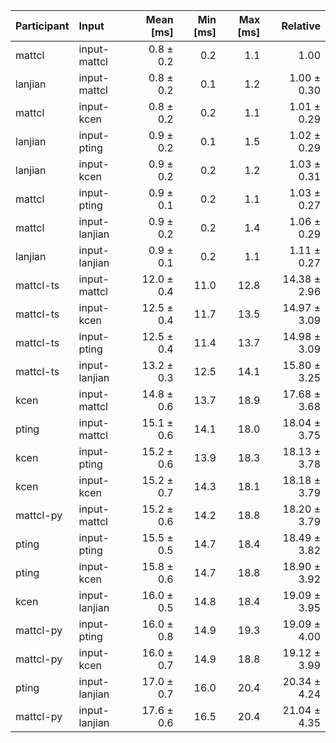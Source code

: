 | Participant | Input | Mean [ms] | Min [ms] | Max [ms] | Relative |
|:---|:---|---:|---:|---:|---:|
| mattcl | input-mattcl | 0.8 ± 0.2 | 0.2 | 1.1 | 1.00 |
| lanjian | input-mattcl | 0.8 ± 0.2 | 0.1 | 1.2 | 1.00 ± 0.30 |
| mattcl | input-kcen | 0.8 ± 0.2 | 0.2 | 1.1 | 1.01 ± 0.29 |
| lanjian | input-pting | 0.9 ± 0.2 | 0.1 | 1.5 | 1.02 ± 0.29 |
| lanjian | input-kcen | 0.9 ± 0.2 | 0.2 | 1.2 | 1.03 ± 0.31 |
| mattcl | input-pting | 0.9 ± 0.1 | 0.2 | 1.1 | 1.03 ± 0.27 |
| mattcl | input-lanjian | 0.9 ± 0.2 | 0.2 | 1.4 | 1.06 ± 0.29 |
| lanjian | input-lanjian | 0.9 ± 0.1 | 0.2 | 1.1 | 1.11 ± 0.27 |
| mattcl-ts | input-mattcl | 12.0 ± 0.4 | 11.0 | 12.8 | 14.38 ± 2.96 |
| mattcl-ts | input-kcen | 12.5 ± 0.4 | 11.7 | 13.5 | 14.97 ± 3.09 |
| mattcl-ts | input-pting | 12.5 ± 0.4 | 11.4 | 13.7 | 14.98 ± 3.09 |
| mattcl-ts | input-lanjian | 13.2 ± 0.3 | 12.5 | 14.1 | 15.80 ± 3.25 |
| kcen | input-mattcl | 14.8 ± 0.6 | 13.7 | 18.9 | 17.68 ± 3.68 |
| pting | input-mattcl | 15.1 ± 0.6 | 14.1 | 18.0 | 18.04 ± 3.75 |
| kcen | input-pting | 15.2 ± 0.6 | 13.9 | 18.3 | 18.13 ± 3.78 |
| kcen | input-kcen | 15.2 ± 0.7 | 14.3 | 18.1 | 18.18 ± 3.79 |
| mattcl-py | input-mattcl | 15.2 ± 0.6 | 14.2 | 18.8 | 18.20 ± 3.79 |
| pting | input-pting | 15.5 ± 0.5 | 14.7 | 18.4 | 18.49 ± 3.82 |
| pting | input-kcen | 15.8 ± 0.6 | 14.7 | 18.8 | 18.90 ± 3.92 |
| kcen | input-lanjian | 16.0 ± 0.5 | 14.8 | 18.4 | 19.09 ± 3.95 |
| mattcl-py | input-pting | 16.0 ± 0.8 | 14.9 | 19.3 | 19.09 ± 4.00 |
| mattcl-py | input-kcen | 16.0 ± 0.7 | 14.9 | 18.8 | 19.12 ± 3.99 |
| pting | input-lanjian | 17.0 ± 0.7 | 16.0 | 20.4 | 20.34 ± 4.24 |
| mattcl-py | input-lanjian | 17.6 ± 0.6 | 16.5 | 20.4 | 21.04 ± 4.35 |
